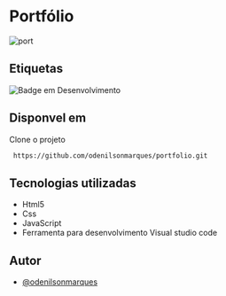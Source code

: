 

# Portfólio

![port](https://github.com/odenilsonmarques/portfolio/assets/53958086/315192a2-2bca-4544-8f01-a26020922ace)



## Etiquetas

![Badge em Desenvolvimento](https://img.shields.io/static/v1?label=STATUS&message=DESENVOLVIDO&color=g&style=for-the-badge)


## Disponvel em

Clone o projeto

```bash
 https://github.com/odenilsonmarques/portfolio.git
```

## Tecnologias utilizadas

 - Html5
 - Css
 - JavaScript
 - Ferramenta para desenvolvimento Visual studio code
 

## Autor

- [@odenilsonmarques](https://www.github.com/odenilsonmarques)



